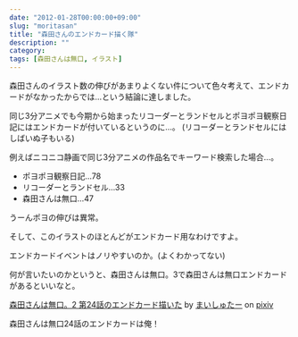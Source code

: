 ```yaml
---
date: "2012-01-28T00:00:00+09:00"
slug: "moritasan"
title: "森田さんのエンドカード描く隊"
description: ""
category: 
tags: [森田さんは無口, イラスト]
---
```


森田さんのイラスト数の伸びがあまりよくない件について色々考えて、エンドカードがなかったからでは…という結論に達しました。

同じ3分アニメでも今期から始まったリコーダーとランドセルとポヨポヨ観察日記にはエンドカードが付いているというのに…。
(リコーダーとランドセルにはしばいぬ子もいる)

例えばニコニコ静画で同じ3分アニメの作品名でキーワード検索した場合…。

- ポヨポヨ観察日記…78
- リコーダーとランドセル…33
- 森田さんは無口…47

うーんポヨの伸びは異常。

そして、このイラストのほとんどがエンドカード用なわけですよ。

エンドカードイベントはノリやすいのか。(よくわかってない)

何が言いたいのかというと、森田さんは無口。3で森田さんは無口エンドカードがあるといいなと。

<script src="http://source.pixiv.net/source/embed.js" data-id="24573404_fa2e732d41a134a224ab4ddbb3ef1860" data-size="medium" data-border="on" charset="utf-8"></script><noscript><p><a href="http://www.pixiv.net/member_illust.php?mode=medium&illust_id=24573404" target="_blank">森田さんは無口。2 第24話のエンドカード描いた</a> by <a href="http://www.pixiv.net/member.php?id=1432163" target="_blank">まいしゅたー</a> on <a href="http://www.pixiv.net/" target="_blank">pixiv</a></p></noscript>

森田さんは無口24話のエンドカードは俺！
